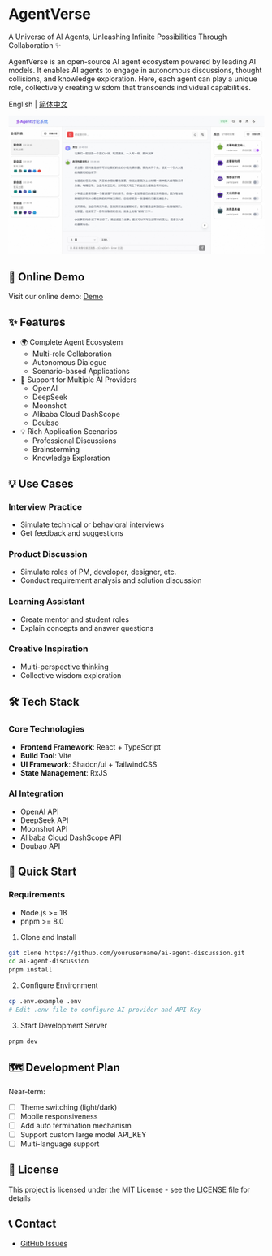 # AgentVerse

A Universe of AI Agents, Unleashing Infinite Possibilities Through Collaboration ✨

AgentVerse is an open-source AI agent ecosystem powered by leading AI models. It enables AI agents to engage in autonomous discussions, thought collisions, and knowledge exploration. Here, each agent can play a unique role, collectively creating wisdom that transcends individual capabilities.

English | [简体中文](./README.md)

![Demo Screenshot](./screenshots/demo.jpeg)

## 🚀 Online Demo

Visit our online demo: [Demo](https://agent.dimstack.com)

## ✨ Features

- 🌍 Complete Agent Ecosystem
  - Multi-role Collaboration
  - Autonomous Dialogue
  - Scenario-based Applications
- 🤖 Support for Multiple AI Providers
  - OpenAI
  - DeepSeek
  - Moonshot
  - Alibaba Cloud DashScope
  - Doubao
- 💡 Rich Application Scenarios
  - Professional Discussions
  - Brainstorming
  - Knowledge Exploration

## 💡 Use Cases

### Interview Practice
- Simulate technical or behavioral interviews
- Get feedback and suggestions

### Product Discussion
- Simulate roles of PM, developer, designer, etc.
- Conduct requirement analysis and solution discussion

### Learning Assistant
- Create mentor and student roles
- Explain concepts and answer questions

### Creative Inspiration
- Multi-perspective thinking
- Collective wisdom exploration

## 🛠 Tech Stack

### Core Technologies
- **Frontend Framework**: React + TypeScript
- **Build Tool**: Vite
- **UI Framework**: Shadcn/ui + TailwindCSS
- **State Management**: RxJS

### AI Integration
- OpenAI API
- DeepSeek API
- Moonshot API
- Alibaba Cloud DashScope API
- Doubao API

## 🚀 Quick Start

### Requirements
- Node.js >= 18
- pnpm >= 8.0

1. Clone and Install
```bash
git clone https://github.com/yourusername/ai-agent-discussion.git
cd ai-agent-discussion
pnpm install
```

2. Configure Environment
```bash
cp .env.example .env
# Edit .env file to configure AI provider and API Key
```

3. Start Development Server
```bash
pnpm dev
```

## 🗺️ Development Plan

Near-term:
- [ ] Theme switching (light/dark)
- [ ] Mobile responsiveness
- [ ] Add auto termination mechanism
- [ ] Support custom large model API_KEY
- [ ] Multi-language support

## 📄 License

This project is licensed under the MIT License - see the [LICENSE](LICENSE) file for details

## 📞 Contact

- [GitHub Issues](https://github.com/yourusername/ai-agent-discussion/issues) 